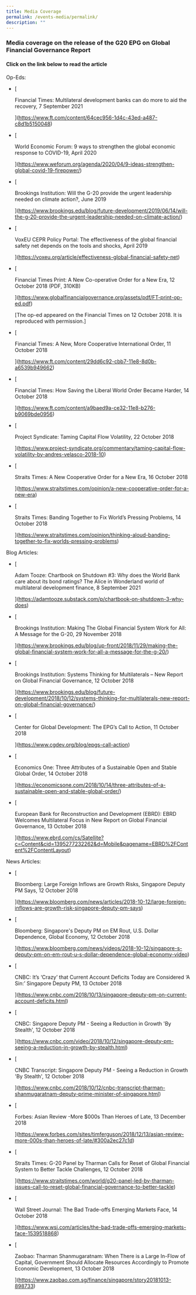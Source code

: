 ```yaml
---
title: Media Coverage
permalink: /events-media/permalink/
description: ""
---
```

### Media coverage on the release of the G20 EPG on Global Financial Governance Report

#### Click on the link below to read the article

Op-Eds:
*   [
    
    Financial Times: Multilateral development banks can do more to aid the recovery, 7 September 2021
    
    ](https://www.ft.com/content/64cec956-1d4c-43ed-a487-c8d1b5150048)
*   [
    
    World Economic Forum: 9 ways to strengthen the global economic response to COVID-19, April 2020
    
    ](https://www.weforum.org/agenda/2020/04/9-ideas-strengthen-global-covid-19-firepower/)
*   [
    
    Brookings Institution: Will the G-20 provide the urgent leadership needed on climate action?, June 2019
    
    ](https://www.brookings.edu/blog/future-development/2019/06/14/will-the-g-20-provide-the-urgent-leadership-needed-on-climate-action/)
*   [
    
    VoxEU CEPR Policy Portal: The effectiveness of the global financial safety net depends on the tools and shocks, April 2019
    
    ](https://voxeu.org/article/effectiveness-global-financial-safety-net)
*   [
    
    Financial Times Print: A New Co-operative Order for a New Era, 12 October 2018 (PDF, 310KB)
    
    ](https://www.globalfinancialgovernance.org/assets/pdf/FT-print-op-ed.pdf)
    
    \[The op-ed appeared on the Financial Times on 12 October 2018. It is reproduced with permission.\]
    
*   [
    
    Financial Times: A New, More Cooperative International Order, 11 October 2018
    
    ](https://www.ft.com/content/29dd6c92-cbb7-11e8-8d0b-a6539b949662)
*   [
    
    Financial Times: How Saving the Liberal World Order Became Harder, 14 October 2018
    
    ](https://www.ft.com/content/a9baed9a-ce32-11e8-b276-b9069bde0956)
*   [
    
    Project Syndicate: Taming Capital Flow Volatility, 22 October 2018
    
    ](https://www.project-syndicate.org/commentary/taming-capital-flow-volatility-by-andres-velasco-2018-10)
*   [
    
    Straits Times: A New Cooperative Order for a New Era, 16 October 2018
    
    ](https://www.straitstimes.com/opinion/a-new-cooperative-order-for-a-new-era)
*   [
    
    Straits Times: Banding Together to Fix World’s Pressing Problems, 14 October 2018
    
    ](https://www.straitstimes.com/opinion/thinking-aloud-banding-together-to-fix-worlds-pressing-problems)

Blog Articles:

*   [
    
    Adam Tooze: Chartbook on Shutdown #3: Why does the World Bank care about its bond ratings? The Alice in Wonderland world of multilateral development finance, 8 September 2021
    
    ](https://adamtooze.substack.com/p/chartbook-on-shutdown-3-why-does)
*   [
    
    Brookings Institution: Making The Global Financial System Work for All: A Message for the G-20, 29 November 2018
    
    ](https://www.brookings.edu/blog/up-front/2018/11/29/making-the-global-financial-system-work-for-all-a-message-for-the-g-20/)
*   [
    
    Brookings Institution: Systems Thinking for Multilaterals – New Report on Global Financial Governance, 12 October 2018
    
    ](https://www.brookings.edu/blog/future-development/2018/10/12/systems-thinking-for-multilaterals-new-report-on-global-financial-governance/)
*   [
    
    Center for Global Development: The EPG’s Call to Action, 11 October 2018
    
    ](https://www.cgdev.org/blog/epgs-call-action)
*   [
    
    Economics One: Three Attributes of a Sustainable Open and Stable Global Order, 14 October 2018
    
    ](https://economicsone.com/2018/10/14/three-attributes-of-a-sustainable-open-and-stable-global-order/)
*   [
    
    European Bank for Reconstruction and Development (EBRD): EBRD Welcomes Multilateral Focus in New Report on Global Financial Governance, 13 October 2018
    
    ](https://www.ebrd.com/cs/Satellite?c=Content&cid=1395277232262&d=Mobile&pagename=EBRD%2FContent%2FContentLayout)

News Articles:

*   [
    
    Bloomberg: Large Foreign Inflows are Growth Risks, Singapore Deputy PM Says, 12 October 2018
    
    ](https://www.bloomberg.com/news/articles/2018-10-12/large-foreign-inflows-are-growth-risk-singapore-deputy-pm-says)
*   [
    
    Bloomberg: Singapore's Deputy PM on EM Rout, U.S. Dollar Dependence, Global Economy, 12 October 2018
    
    ](https://www.bloomberg.com/news/videos/2018-10-12/singapore-s-deputy-pm-on-em-rout-u-s-dollar-dependence-global-economy-video)
*   [
    
    CNBC: It’s ‘Crazy’ that Current Account Deficits Today are Considered ‘A Sin:’ Singapore Deputy PM, 13 October 2018
    
    ](https://www.cnbc.com/2018/10/13/singapore-deputy-pm-on-current-account-deficits.html)
*   [
    
    CNBC: Singapore Deputy PM - Seeing a Reduction in Growth 'By Stealth', 12 October 2018
    
    ](https://www.cnbc.com/video/2018/10/12/singapore-deputy-pm-seeing-a-reduction-in-growth-by-stealth.html)
*   [
    
    CNBC Transcript: Singapore Deputy PM - Seeing a Reduction in Growth 'By Stealth', 12 October 2018
    
    ](https://www.cnbc.com/2018/10/12/cnbc-transcript-tharman-shanmugaratnam-deputy-prime-minister-of-singapore.html)
*   [
    
    Forbes: Asian Review -More $000s Than Heroes of Late, 13 December 2018
    
    ](https://www.forbes.com/sites/timferguson/2018/12/13/asian-review-more-000s-than-heroes-of-late/#300a2ec27c1d)
*   [
    
    Straits Times: G-20 Panel by Tharman Calls for Reset of Global Financial System to Better Tackle Challenges, 12 October 2018
    
    ](https://www.straitstimes.com/world/g20-panel-led-by-tharman-issues-call-to-reset-global-financial-governance-to-better-tackle)
*   [
    
    Wall Street Journal: The Bad Trade-offs Emerging Markets Face, 14 October 2018
    
    ](https://www.wsj.com/articles/the-bad-trade-offs-emerging-markets-face-1539518868)
*   [
    
    Zaobao: Tharman Shanmugaratnam: When There is a Large In-Flow of Capital, Government Should Allocate Resources Accordingly to Promote Economic Development, 13 October 2018
    
    ](https://www.zaobao.com.sg/finance/singapore/story20181013-898733)